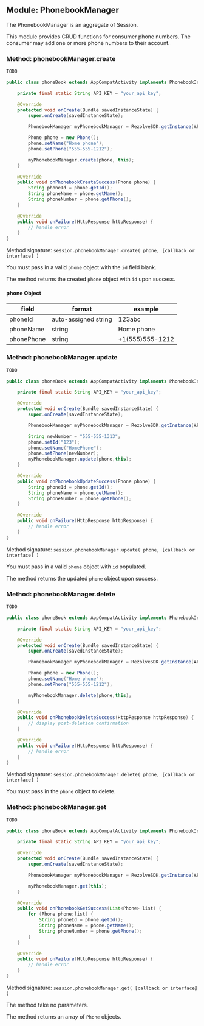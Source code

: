 ## Module: PhonebookManager

The PhonebookManager is an aggregate of Session.

This module provides CRUD functions for consumer phone numbers. The consumer may add one or more phone numbers to their account.

### Method: phonebookManager.create

``` swift
TODO
```
``` java
public class phoneBook extends AppCompatActivity implements PhonebookInterface {

    private final static String API_KEY = "your_api_key";

    @Override
    protected void onCreate(Bundle savedInstanceState) {
        super.onCreate(savedInstanceState);

        PhonebookManager myPhonebookManager = RezolveSDK.getInstance(API_KEY, RezolveSDK.Env.PRODUCTION).getRezolveSession().getPhonebookManager();

        Phone phone = new Phone();
        phone.setName("Home phone");
        phone.setPhone("555-555-1212");

        myPhonebookManager.create(phone, this);
    }

    @Override
    public void onPhonebookCreateSuccess(Phone phone) {
        String phoneId = phone.getId();
        String phoneName = phone.getName();
        String phoneNumber = phone.getPhone();
    }

    @Override
    public void onFailure(HttpResponse httpResponse) {
        // handle error
    }
}
```
Method signature: `session.phonebookManager.create( phone, [callback or interface] )`

You must pass in a valid `phone` object with the `id` field blank.

The method returns the created `phone` object with `id` upon success.

#### phone Object

|field|format|example|
|---|---|---|
|phoneId|auto-assigned string|123abc|
|phoneName|string|Home phone|
|phonePhone|string|+1(555)555-1212|

### Method: phonebookManager.update

```swift
TODO
```
```java
public class phoneBook extends AppCompatActivity implements PhonebookInterface {

    private final static String API_KEY = "your_api_key";

    @Override
    protected void onCreate(Bundle savedInstanceState) {
        super.onCreate(savedInstanceState);

        PhonebookManager myPhonebookManager = RezolveSDK.getInstance(API_KEY, RezolveSDK.Env.PRODUCTION).getRezolveSession().getPhonebookManager();

        String newNumber = "555-555-1313";
        phone.setId("123");
        phone.setName("HomePhone");
        phone.setPhone(newNumber);
        myPhonebookManager.update(phone,this);
    }

    @Override
    public void onPhonebookUpdateSuccess(Phone phone) {
        String phoneId = phone.getId();
        String phoneName = phone.getName();
        String phoneNumber = phone.getPhone();
    }

    @Override
    public void onFailure(HttpResponse httpResponse) {
        // handle error
    }
}
```

Method signature: `session.phonebookManager.update( phone, [callback or interface] )`

You must pass in a valid `phone` object with `id` populated.

The method returns the updated `phone` object upon success.


### Method: phonebookManager.delete

```swift
TODO
```
```java
public class phoneBook extends AppCompatActivity implements PhonebookInterface {

    private final static String API_KEY = "your_api_key";

    @Override
    protected void onCreate(Bundle savedInstanceState) {
        super.onCreate(savedInstanceState);

        PhonebookManager myPhonebookManager = RezolveSDK.getInstance(API_KEY, RezolveSDK.Env.PRODUCTION).getRezolveSession().getPhonebookManager();

        Phone phone = new Phone();
        phone.setName("Home phone");
        phone.setPhone("555-555-1212");

        myPhonebookManager.delete(phone,this);
    }

    @Override
    public void onPhonebookDeleteSuccess(HttpResponse httpResponse) {
        // display post-deletion confirmation
    }

    @Override
    public void onFailure(HttpResponse httpResponse) {
        // handle error
    }
}

```

Method signature: `session.phonebookManager.delete( phone, [callback or interface] )`

You must pass in the `phone` object to delete.



### Method: phonebookManager.get

```swift
TODO
```
```java
public class phoneBook extends AppCompatActivity implements PhonebookInterface {

    private final static String API_KEY = "your_api_key";

    @Override
    protected void onCreate(Bundle savedInstanceState) {
        super.onCreate(savedInstanceState);

        PhonebookManager myPhonebookManager = RezolveSDK.getInstance(API_KEY, RezolveSDK.Env.PRODUCTION).getRezolveSession().getPhonebookManager();

        myPhonebookManager.get(this);
    }

    @Override
    public void onPhonebookGetSuccess(List<Phone> list) {
        for (Phone phone:list) {
            String phoneId = phone.getId();
            String phoneName = phone.getName();
            String phoneNumber = phone.getPhone();
        }
    }

    @Override
    public void onFailure(HttpResponse httpResponse) {
        // handle error
    }
}
```

Method signature: `session.phonebookManager.get( [callback or interface] )`

The method take no parameters. 

The method returns an array of `Phone` objects.

